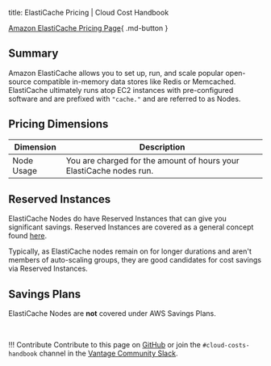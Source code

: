 title: ElastiCache Pricing | Cloud Cost Handbook

[Amazon ElastiCache Pricing Page](https://aws.amazon.com/elasticache/pricing/){ .md-button }

## Summary

Amazon ElastiCache allows you to set up, run, and scale popular open-source compatible in-memory data stores like Redis or Memcached. ElastiCache ultimately runs atop EC2 instances with pre-configured software and are prefixed with `"cache."` and are referred to as Nodes.

## Pricing Dimensions

|Dimension|Description|
|---|---|
|Node Usage|You are charged for the amount of hours your ElastiCache nodes run.|


## Reserved Instances
ElastiCache Nodes do have Reserved Instances that can give you significant savings. Reserved Instances are covered as a general concept found [here](../concepts/reserved-instances.md). 

Typically, as ElastiCache nodes remain on for longer durations and aren't members of auto-scaling groups, they are good candidates for cost savings via Reserved Instances. 


## Savings Plans
ElastiCache Nodes are **not** covered under AWS Savings Plans.

<br/>

!!! Contribute
    Contribute to this page on [GitHub](https://github.com/vantage-sh/handbook) or join the `#cloud-costs-handbook` channel in the [Vantage Community Slack](https://join.slack.com/t/vantagecommunity/shared_invite/zt-oey52myv-gq4AWRKkX25kjp1UGziPTw).